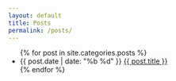 ```yaml
---
layout: default
title: Posts
permalink: /posts/
---
```


<ul>
{% for post in site.categories.posts %}
<li>{{ post.date | date: "%b %d" }} <a href="{{ post.url }}" title="{{ post.description }}">{{ post.title }}</a></li>
{% endfor %}
</ul>
